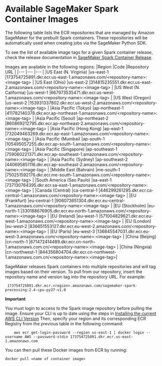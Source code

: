 # Available SageMaker Spark Container Images

The following table lists the ECR repositories that are managed by Amazon SageMaker for the prebuilt Spark containers. These repositories will be automatically used when creating jobs via the SageMaker Python SDK.

To see the list of available image tags for a given Spark container release, check the release documentation in [SageMaker Spark Container Release](https://github.com/aws/sagemaker-spark-container/releases).

Images are available in the following regions:
|Region |Code |Repository URL |
|--- |--- |--- |
|US East (N. Virginia) |us-east-1 |173754725891.dkr.ecr.us-east-1.amazonaws.com/&lt;repository-name>:&lt;image-tag> |
|US East (Ohio) |us-east-2 |314815235551.dkr.ecr.us-east-2.amazonaws.com/&lt;repository-name>:&lt;image-tag> |
|US West (N. California) |us-west-1 |667973535471.dkr.ecr.us-west-1.amazonaws.com/&lt;repository-name>:&lt;image-tag> |
|US West (Oregon) |us-west-2 |153931337802.dkr.ecr.us-west-2.amazonaws.com/&lt;repository-name>:&lt;image-tag> |
|Asia Pacific (Tokyo) |ap-northeast-1 |411782140378.dkr.ecr.ap-northeast-1.amazonaws.com/&lt;repository-name>:&lt;image-tag> |
|Asia Pacific (Seoul) |ap-northeast-2 |860869212795.dkr.ecr.ap-northeast-2.amazonaws.com/&lt;repository-name>:&lt;image-tag> |
|Asia Pacific (Hong Kong) |ap-east-1 |732049463269.dkr.ecr.ap-east-1.amazonaws.com/&lt;repository-name>:&lt;image-tag> |
|Asia Pacific (Mumbai) |ap-south-1 |105495057255.dkr.ecr.ap-south-1.amazonaws.com/&lt;repository-name>:&lt;image-tag> |
|Asia Pacific (Singapore) |ap-southeast-1 |759080221371.dkr.ecr.ap-southeast-1.amazonaws.com/&lt;repository-name>:&lt;image-tag> |
|Asia Pacific (Sydney) |ap-southeast-2 |440695851116.dkr.ecr.ap-southeast-2.amazonaws.com/&lt;repository-name>:&lt;image-tag> |
|Middle East (Bahrain) |me-south-1 |750251592176.dkr.ecr.me-south-1.amazonaws.com/&lt;repository-name>:&lt;image-tag> |
|South America (Sao Paulo) |sa-east-1 |737130764395.dkr.ecr.sa-east-1.amazonaws.com/&lt;repository-name>:&lt;image-tag> |
|Canada (Central) |ca-central-1 |446299261295.dkr.ecr.ca-central-1.amazonaws.com/&lt;repository-name>:&lt;image-tag> |
|EU (Frankfurt) |eu-central-1 |906073651304.dkr.ecr.eu-central-1.amazonaws.com/&lt;repository-name>:&lt;image-tag> |
|EU (Stockholm) |eu-north-1 |330188676905.dkr.ecr.eu-north-1.amazonaws.com/&lt;repository-name>:&lt;image-tag> |
|EU (Ireland) |eu-west-1 |571004829621.dkr.ecr.eu-west-1.amazonaws.com/&lt;repository-name>:&lt;image-tag> |
|EU (London) |eu-west-2 |836651553127.dkr.ecr.eu-west-2.amazonaws.com/&lt;repository-name>:&lt;image-tag> |
|EU (Paris) |eu-west-3 |136845547031.dkr.ecr.eu-west-3.amazonaws.com/&lt;repository-name>:&lt;image-tag> |
|China (Beijing) |cn-north-1 |671472414489.dkr.ecr.cn-north-1.amazonaws.com.cn/&lt;repository-name>:&lt;image-tag> |
|China (Ningxia) |cn-northwest-1 |844356804704.dkr.ecr.cn-northwest-1.amazonaws.com.cn/&lt;repository-name>:&lt;image-tag>|

SageMaker releases Spark containers into multiple repositories and will tag
images based on their version. To pull from our repository, insert the repository
name and version tag into the repository URL. For example:



     173754725891.dkr.ecr.<region>.amazonaws.com/sagemaker-spark-processing:2.4-cpu-py37-v1.0

**Important**

You must login to access to the Spark image repository before pulling
the image. Ensure your CLI is up to date using the steps in [Installing the current AWS CLI Version](https://docs.aws.amazon.com/cli/latest/userguide/install-cliv1.html#install-tool-bundled)
    Then, specify your region and its corresponding ECR Registry from
    the previous table in the following command:



        aws ecr get-login-password --region us-east-1 | docker login --username AWS --password-stdin 173754725891.dkr.ecr.us-east-1.amazonaws.com

You can then pull these Docker images from ECR by running:



    docker pull <name of container image>

